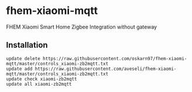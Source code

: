 # fhem-xiaomi-mqtt
FHEM Xiaomi Smart Home Zigbee Integration without gateway

## Installation

```
update delete https://raw.githubusercontent.com/oskarn97/fhem-xiaomi-mqtt/master/controls_xiaomi-zb2mqtt.txt
update add https://raw.githubusercontent.com/aveseli/fhem-xiaomi-mqtt/master/controls_xiaomi-zb2mqtt.txt
update check xiaomi-zb2mqtt
update all xiaomi-zb2mqtt
```
